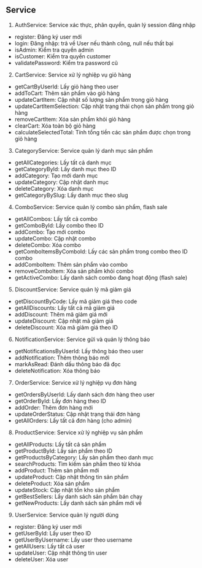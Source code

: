 ## Service

1. AuthService: Service xác thực, phân quyền, quản lý session đăng nhập
- register: Đăng ký user mới
- login: Đăng nhập: trả về User nếu thành công, null nếu thất bại
- isAdmin: Kiểm tra quyền admin
- isCustomer: Kiểm tra quyền customer
- validatePassword: Kiểm tra password cũ

2. CartService: Service xử lý nghiệp vụ giỏ hàng
- getCartByUserId: Lấy giỏ hàng theo user
- addToCart: Thêm sản phẩm vào giỏ hàng
- updateCartItem: Cập nhật số lượng sản phẩm trong giỏ hàng
- updateCartItemSelection: Cập nhật trạng thái chọn sản phẩm trong giỏ hàng
- removeCartItem: Xóa sản phẩm khỏi giỏ hàng
- clearCart: Xóa toàn bộ giỏ hàng
- calculateSelectedTotal: Tính tổng tiền các sản phẩm được chọn trong giỏ hàng

3. CategoryService: Service quản lý danh mục sản phẩm
- getAllCategories: Lấy tất cả danh mục
- getCategoryById: Lấy danh mục theo ID
- addCategory: Tạo mới danh mục
- updateCategory: Cập nhật danh mục
- deleteCategory: Xóa danh mục
- getCategoryBySlug: Lấy danh mục theo slug

4. ComboService: Service quản lý combo sản phẩm, flash sale
- getAllCombos: Lấy tất cả combo
- getComboById: Lấy combo theo ID
- addCombo: Tạo mới combo
- updateCombo: Cập nhật combo
- deleteCombo: Xóa combo
- getComboItemsByComboId: Lấy các sản phẩm trong combo theo ID combo
- addComboItem: Thêm sản phẩm vào combo
- removeComboItem: Xóa sản phẩm khỏi combo
- getActiveCombo: Lấy danh sách combo đang hoạt động (flash sale)

5. DiscountService: Service quản lý mã giảm giá
- getDiscountByCode: Lấy mã giảm giá theo code
- getAllDiscounts: Lấy tất cả mã giảm giá
- addDiscount: Thêm mã giảm giá mới
- updateDiscount: Cập nhật mã giảm giá
- deleteDiscount: Xóa mã giảm giá theo ID

6. NotificationService: Service gửi và quản lý thông báo
- getNotificationsByUserId: Lấy thông báo theo user
- addNotification: Thêm thông báo mới
- markAsRead: Đánh dấu thông báo đã đọc
- deleteNotification: Xóa thông báo

7. OrderService: Service xử lý nghiệp vụ đơn hàng
- getOrdersByUserId: Lấy danh sách đơn hàng theo user
- getOrderById: Lấy đơn hàng theo ID
- addOrder: Thêm đơn hàng mới
- updateOrderStatus: Cập nhật trạng thái đơn hàng
- getAllOrders: Lấy tất cả đơn hàng (cho admin)

8. ProductService: Service xử lý nghiệp vụ sản phẩm
- getAllProducts: Lấy tất cả sản phẩm
- getProductById: Lấy sản phẩm theo ID
- getProductsByCategory: Lấy sản phẩm theo danh mục
- searchProducts: Tìm kiếm sản phẩm theo từ khóa
- addProduct: Thêm sản phẩm mới
- updateProduct: Cập nhật thông tin sản phẩm
- deleteProduct: Xóa sản phẩm
- updateStock: Cập nhật tồn kho sản phẩm
- getBestSellers: Lấy danh sách sản phẩm bán chạy
- getNewProducts: Lấy danh sách sản phẩm mới về

9. UserService: Service quản lý người dùng
- register: Đăng ký user mới
- getUserById: Lấy user theo ID
- getUserByUsername: Lấy user theo username
- getAllUsers: Lấy tất cả user
- updateUser: Cập nhật thông tin user
- deleteUser: Xóa user